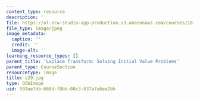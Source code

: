 ```yaml
---
content_type: resource
description: ''
file: https://ol-ocw-studio-app-production.s3.amazonaws.com/courses/18-03sc-differential-equations-fall-2011/589ae7db668df8bb08c3637a7a6ea2bb_s29.jpg
file_type: image/jpeg
image_metadata:
  caption: ''
  credit: ''
  image-alt: ''
learning_resource_types: []
parent_title: 'Laplace Transform: Solving Initial Value Problems'
parent_type: CourseSection
resourcetype: Image
title: s29.jpg
type: OCWImage
uid: 589ae7db-668d-f8bb-08c3-637a7a6ea2bb
---
```

